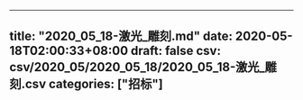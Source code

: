 
---
title: "2020_05_18-激光_雕刻.md"
date: 2020-05-18T02:00:33+08:00
draft: false
csv: csv/2020_05/2020_05_18/2020_05_18-激光_雕刻.csv
categories: ["招标"]
---
